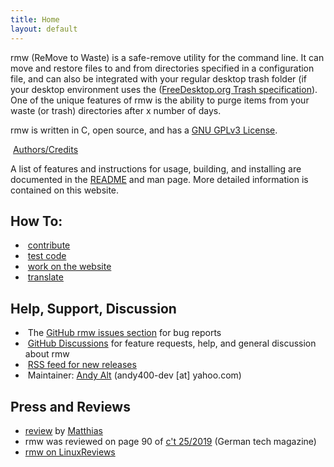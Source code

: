 ```yaml
---
title: Home
layout: default
---
```


<div class="w3-container">

  <p>rmw (ReMove to Waste) is a safe-remove utility for the command line.
  It can move and restore files to and from directories specified in a
  configuration file, and can also be integrated with your regular
  desktop trash folder (if your desktop environment uses the (<a
  href="https://specifications.freedesktop.org/trash-spec/trashspec-latest.html">FreeDesktop.org
  Trash specification</a>). One of the unique features of rmw is the
  ability to purge items from your waste (or trash) directories after x
  number of days.</p>

  <p>
  rmw is written in C, open source, and has a <a href="https://github.com/theimpossibleastronaut/rmw/blob/master/COPYING">GNU
  GPLv3 License</a>.
  </p>

  <p>
  <span class="fas fa-clipboard-list
  fa-fw"></span>&nbsp;<a href="https://github.com/theimpossibleastronaut/rmw/blob/master/AUTHORS.md">Authors/Credits</a>
  </p>

  <p>A list of features and instructions for usage, building, and
  installing are documented in the <a
  href="https://github.com/theimpossibleastronaut/rmw/blob/master/README.md">README</a>
  and man page. More detailed information is contained on this
  website.</p>
</div>

## How To:
<ul class="w3-ul">
  <li><span class="fas fa-hands-helping fa-fw"></span>&nbsp;<a href="https://github.com/theimpossibleastronaut/rmw/blob/master/CONTRIBUTING.md">contribute</a></li>
  <li><span class="fas fa-code fa-fw"></span>&nbsp;<a href="/code-testing.html">test code</a></li>
  <li><span class="fas fa-code fa-fw"></span>&nbsp;<a href="/website-design.html">work on the website</a></li>
  <li><span class="fas fa-language fa-fw"></span>&nbsp;<a href="/translating.html">translate</a></li>
</ul>

<h2 id="support">Help, Support, Discussion</h2>
<ul class="w3-ul">
  <li><span class="fas fa-bug fa-fw"></span>&nbsp;The <a href="https://github.com/theimpossibleastronaut/rmw/issues">GitHub rmw issues section</a> for bug reports</li>
  <li><span class="fas fa-comments fa-fw"></span>&nbsp;<a href="https://github.com/theimpossibleastronaut/rmw/discussions">GitHub Discussions</a> for feature requests, help, and general discussion about rmw</li>
  <li><span class="fas fa-rss fa-fw"></span>&nbsp;<a href="https://github.com/theimpossibleastronaut/rmw/releases.atom">RSS feed for new releases</a></li>
  <li><span class="fas fa-at fa-fw"></span>&nbsp;Maintainer: <a href="https://github.com/andy5995/">Andy Alt</a> (andy400-dev [at] yahoo.com)</li>
</ul>

<h2>Press and Reviews</h2>
<ul>
  <li><a href="https://openwebcraft.com/til-rmw-remove-to-waste/">review</a> by <a href="https://openwebcraft.com/about/">Matthias</a></li>
  <li>rmw was reviewed on page 90 of <a href="https://shop.heise.de/ct-25-2019/PDF">c't 25/2019</a> (German tech magazine)</li>
  <li><a href="https://linuxreviews.org/Rmw">rmw on LinuxReviews</a></li>
</ul>


